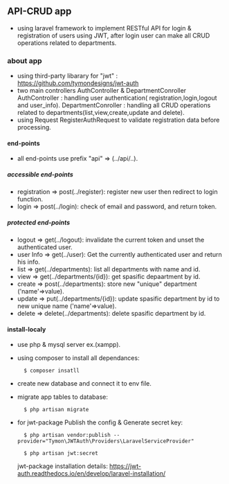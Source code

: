 ## API-CRUD app
- using laravel framework to implement RESTful API for login & registration of users using JWT,
  after login user can make all CRUD operations related to departments.

### about app
- using third-party libarary for "jwt" : https://github.com/tymondesigns/jwt-auth
- two main controllers AuthController & DepartmentConroller 
   AuthController : handling user authentication( registration,login,logout and user_info).
   DepartmentConroller : handling all CRUD operations related to departments(list,view,create,update and delete).
- using Request RegisterAuthRequest to validate registration data before processing.

#### end-points
- all end-points use prefix "api" => (../api/..).

##### accessible end-points
- registration => post(../register): register new user then redirect to login function.
- login        => post(../login): check of email and password, and return token.

##### protected end-points
- logout    => get(../logout): invalidate the current token and unset the authenticated user.
- user Info => get(../user): Get the currently authenticated user and return his info.
- list      => get(../departments): list all departments with name and id.
- view      => get(../departments/{id}): get spasific depaartment by id.
- create    => post(../departments): store new "unique" department ('name'=>value).
- update    => put(../departments/{id}): update spasific department by id to new unique name ('name'=>value).
- delete     => delete(../departments): delete spasific department by id.

#### install-localy
- use php & mysql server ex.(xampp).
- using composer to install all dependances:

		$ composer insatll

- create new database and connect it to env file.
- migrate app tables to database:

		$ php artisan migrate

- for jwt-package Publish the config & Generate secret key:

		$ php artisan vendor:publish --provider="Tymon\JWTAuth\Providers\LaravelServiceProvider"

		$ php artisan jwt:secret
 
  jwt-package installation details: https://jwt-auth.readthedocs.io/en/develop/laravel-installation/

